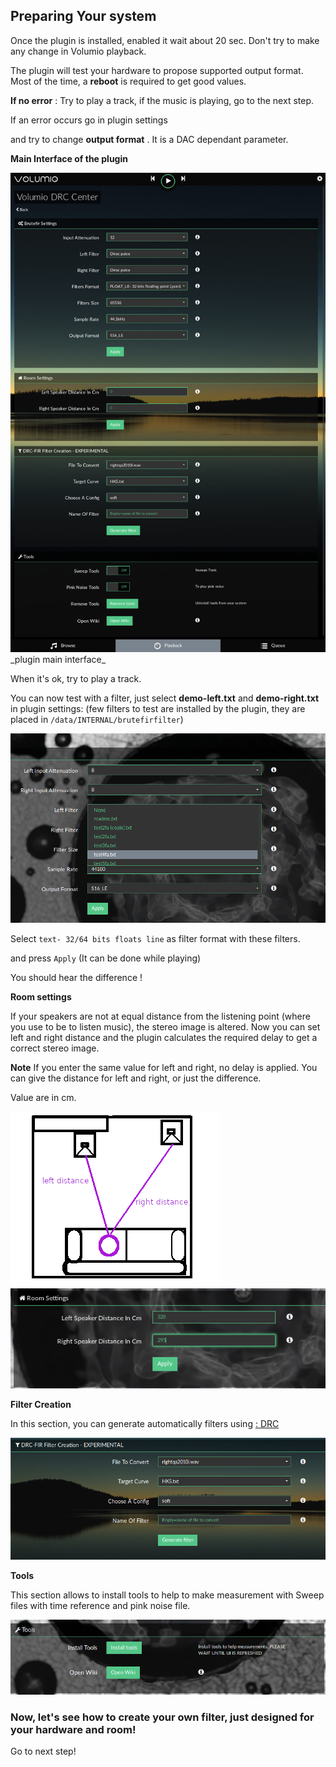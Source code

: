 ## Preparing Your system

Once the plugin is installed, enabled it wait about 20 sec.
Don't try to make any change in Volumio playback.

The plugin will test your hardware to propose supported output format. Most of the time, a __reboot__ is required to get good values.

__If no error__ :
Try to play a track, if the music is playing, go to the next step.

If an error occurs go in plugin settings


and try to change __output format__ . It is a DAC dependant parameter.


__Main Interface of the plugin__

<img src="./img/general_plugin_settings.png">
_plugin main interface_

When it's ok, try to play a track.

You can now test with a filter, just select __demo-left.txt__ and __demo-right.txt__ in plugin settings:
(few filters to test are installed by the plugin, they are placed in `/data/INTERNAL/brutefirfilter`)

<img src="./img/select_filter.png">

Select ```text- 32/64 bits floats line``` as filter format with these filters.

and press `Apply` (It can be done while playing)

You should hear the difference !

__Room settings__

If your speakers are not at equal distance from the listening point (where you use to be to listen music), the stereo image is altered.
Now you can set left and right distance and the plugin calculates the required delay to get a correct stereo image.

__Note__ If you enter the same value for left and right, no delay is applied.
You can give the distance for left and right, or just the difference.

Value are in cm.

<img src="./img/room-settings.png">

<img src="./img/room_settings_values.png">

__Filter Creation__

In this section, you can generate automatically filters using <a href="http://drc-fir.sourceforge.net/"> : DRC</a>

<img src="./img/filter-creation-menu.png">

__Tools__

This section allows to install tools to help to make measurement with Sweep files with time reference and pink noise file.

<img src="./img/install_tools.png">



### Now, let's see how to create your own filter, just designed for your hardware and room!
Go to next step!
